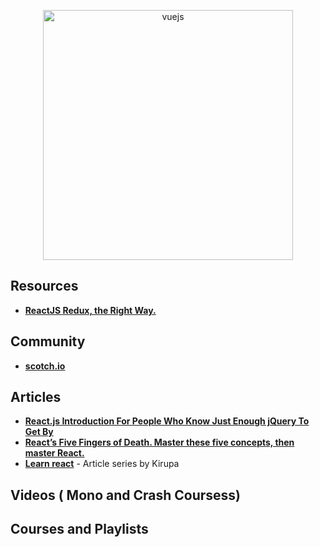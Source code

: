 <p align="center">
  <img width="400" src="https://cdn.worldvectorlogo.com/logos/react.svg"  alt="vuejs">
</p>

## Resources
+ **[ReactJS Redux, the Right Way.](https://reactjs.co/)**


## Community
+ **[scotch.io](https://scotch.io/tutorials?q=&hits_per_page=12&page=0&dFR%5Btags%5D%5B0%5D=react&is_v=1)**


## Articles
+ **[React.js Introduction For People Who Know Just Enough jQuery To Get By](http://chibicode.com/react-js-introduction-for-people-who-know-just-enough-jquery-to-get-by/)**
+ **[React’s Five Fingers of Death. Master these five concepts, then master React.](https://medium.freecodecamp.com/the-5-things-you-need-to-know-to-understand-react-a1dbd5d114a3)**
+ **[Learn react](https://www.kirupa.com/react/index.htm)** - Article series by Kirupa


## Videos ( Mono and Crash Coursess)


## Courses and Playlists
